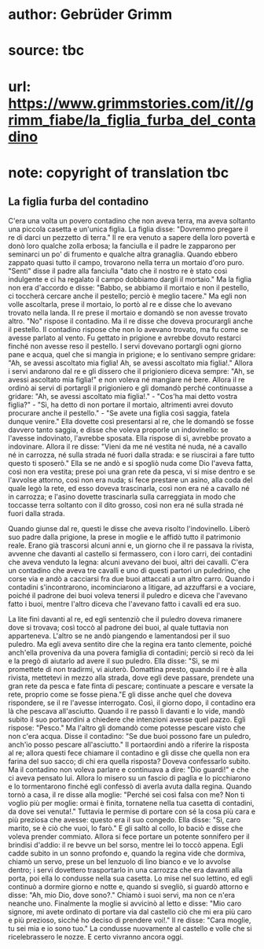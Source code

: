 # author: Gebrüder Grimm
# source: tbc
# url: https://www.grimmstories.com/it//grimm_fiabe/la_figlia_furba_del_contadino
# note: copyright of translation tbc

## La figlia furba del contadino 

C'era una volta un povero contadino che non aveva terra, ma aveva
soltanto una piccola casetta e un'unica figlia. La figlia disse:
"Dovremmo pregare il re di darci un pezzetto di terra." Il re era
venuto a sapere della loro povertà e donò loro qualche zolla erbosa; la
fanciulla e il padre le zapparono per seminarci un po' di frumento e
qualche altra granaglia. Quando ebbero zappato quasi tutto il campo,
trovarono nella terra un mortaio d'oro puro. "Senti" disse il padre
alla fanciulla "dato che il nostro re è stato così indulgente e ci ha
regalato il campo dobbiamo dargli il mortaio." Ma la figlia non era
d'accordo e disse: "Babbo, se abbiamo il mortaio e non il pestello, ci
toccherà cercare anche il pestello; perciò è meglio tacere." Ma egli
non volle ascoltarla, prese il mortaio, lo portò al re e disse che lo
avevano trovato nella landa. Il re prese il mortaio e domandò se non
avesse trovato altro. "No" rispose il contadino. Ma il re disse che
doveva procurargli anche il pestello. Il contadino rispose che non lo
avevano trovato, ma fu come se avesse parlato al vento. Fu gettato in
prigione e avrebbe dovuto restarci finché non avesse reso il pestello. I
servi dovevano portargli ogni giorno pane e acqua, quel che si mangia in
prigione; e lo sentivano sempre gridare: "Ah, se avessi ascoltato mia
figlia! Ah, se avessi ascoltato mia figlia!." Allora i servi andarono
dal re e gli dissero che il prigioniero diceva sempre: "Ah, se avessi
ascoltato mia figlia!" e non voleva né mangiare né bere. Allora il re
ordinò ai servi di portargli il prigioniero e gli domandò perché
continuasse a gridare: "Ah, se avessi ascoltato mia figlia!." -
"Cos'ha mai detto vostra figlia?" - "Sì, ha detto di non portare il
mortaio, altrimenti avrei dovuto procurare anche il pestello." - "Se
avete una figlia così saggia, fatela dunque venire." Ella dovette così
presentarsi al re, che le domandò se fosse davvero tanto saggia, e disse
che voleva proporle un indovinello: se l'avesse indovinato, l'avrebbe
sposata. Ella rispose di sì, avrebbe provato a indovinare. Allora il re
disse: "Vieni da me né vestita né nuda, né a cavallo né in carrozza, né
sulla strada né fuori dalla strada: e se riuscirai a fare tutto questo
ti sposerò." Ella se ne andò e si spogliò nuda come Dio l'aveva fatta,
così non era vestita; prese poi una gran rete da pesca, vi si mise
dentro e se l'avvolse attorno, così non era nuda; si fece prestare un
asino, alla coda del quale legò la rete, ed esso doveva trascinarla,
così non era né a cavallo né in carrozza; e l'asino dovette trascinarla
sulla carreggiata in modo che toccasse terra soltanto con il dito
grosso, così non era né sulla strada né fuori dalla strada.

Quando giunse dal re, questi le disse che aveva risolto l'indovinello.
Liberò suo padre dalla prigione, la prese in moglie e le affidò tutto il
patrimonio reale. Erano già trascorsi alcuni anni e, un giorno che il re
passava la rivista, avvenne che davanti al castello si fermassero, con i
loro carri, dei contadini che aveva venduto la legna: alcuni avevano dei
buoi, altri dei cavalli. C'era un contadino che aveva tre cavalli e uno
di questi partorì un puledrino, che corse via e andò a cacciarsi fra due
buoi attaccati a un altro carro. Quando i contadini s'incontrarono,
incominciarono a litigare, ad azzuffarsi e a vociare, poiché il padrone
dei buoi voleva tenersi il puledro e diceva che l'avevano fatto i buoi,
mentre l'altro diceva che l'avevano fatto i cavalli ed era suo.

La lite finì davanti al re, ed egli sentenziò che il puledro doveva
rimanere dove si trovava; così toccò al padrone dei buoi, al quale
tuttavia non apparteneva. L'altro se ne andò piangendo e lamentandosi
per il suo puledro. Ma egli aveva sentito dire che la regina era tanto
clemente, poiché anch'ella proveniva da una povera famiglia di
contadini; perciò si recò da lei e la pregò di aiutarlo ad avere il suo
puledro. Ella disse: "Sì, se mi promettete di non tradirmi, vi aiuterò.
Domattina presto, quando il re è alla rivista, mettetevi in mezzo alla
strada, dove egli deve passare, prendete una gran rete da pesca e fate
finta di pescare; continuate a pescare e versate la rete, proprio come
se fosse piena."E gli disse anche quel che doveva rispondere, se il re
l'avesse interrogato. Così, il giorno dopo, il contadino era là che
pescava all'asciutto. Quando il re passò lì davanti e lo vide, mandò
subito il suo portaordini a chiedere che intenzioni avesse quel pazzo.
Egli rispose: "Pesco." Ma l'altro gli domandò come potesse pescare
visto che non c'era acqua. Disse il contadino: "Se due buoi possono
fare un puledro, anch'io posso pescare all'asciutto." Il portaordini
andò a riferire la risposta al re; allora questi fece chiamare il
contadino e gli disse che quella non era farina del suo sacco; di chi
era quella risposta? Doveva confessarlo subito. Ma il contadino non
voleva parlare e continuava a dire: "Dio guardi!" e che ci aveva
pensato lui. Allora lo misero su un fascio di paglia e lo picchiarono e
lo tormentarono finché egli confessò di averla avuta dalla regina.
Quando tornò a casa, il re disse alla moglie: "Perché sei così falsa
con me? Non ti voglio più per moglie: ormai è finita, tornatene nella
tua casetta di contadini, da dove sei venuta!." Tuttavia le permise di
portare con sé la cosa più cara e più preziosa che avesse: questo era il
suo congedo. Ella disse: "Sì, caro marito, se è ciò che vuoi, lo
farò." E gli saltò al collo, lo baciò e disse che voleva prender
commiato. Allora si fece portare un potente sonnifero per il brindisi
d'addio: il re bevve un bel sorso, mentre lei lo toccò appena. Egli
cadde subito in un sonno profondo e, quando la regina vide che dormiva,
chiamò un servo, prese un bel lenzuolo di lino bianco e ve lo avvolse
dentro; i servi dovettero trasportarlo in una carrozza che era davanti
alla porta, poi ella lo condusse nella sua casetta. Lo mise nel suo
lettino, ed egli continuò a dormire giorno e notte e, quando si svegliò,
si guardò attorno e disse: "Ah, mio Dio, dove sono?." Chiamò i suoi
servi, ma non ce n'era neanche uno. Finalmente la moglie si avvicinò al
letto e disse: "Mio caro signore, mi avete ordinato di portare via dal
castello ciò che mi era più caro e più prezioso, sicché ho deciso di
prendere voi!." Il re disse: "Cara moglie, tu sei mia e io sono tuo."
La condusse nuovamente al castello e volle che si ricelebrassero le
nozze. E certo vivranno ancora oggi.
